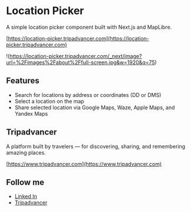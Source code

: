 # Location Picker

A simple location picker component built with Next.js and MapLibre.

[https://location-picker.tripadvancer.com](https://location-picker.tripadvancer.com)

!(https://location-picker.tripadvancer.com/_next/image?url=%2Fimages%2Fabout%2Ffull-screen.jpg&w=1920&q=75)

## Features

- Search for locations by address or coordinates (DD or DMS)
- Select a location on the map
- Share selected location via Google Maps, Waze, Apple Maps, and Yandex Maps

## Tripadvancer

A platform built by travelers — for discovering, sharing, and remembering amazing places.

[https://www.tripadvancer.com](https://www.tripadvancer.com)

## Follow me

- [Linked In](https://www.linkedin.com/in/oskolsky)
- [Tripadvancer](https://www.tripadvancer.com/users/oskolsky)
